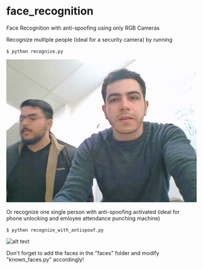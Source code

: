 # face_recognition
Face Recognition with anti-spoofing using only RGB Cameras

Recognize multiple people (ideal for a security camera)  by running
```
$ python recognize.py
```
![alt text](https://github.com/sofman98/face_recognition/blob/main/demo/demo_multiple_people.gif?raw=true)

Or recognize one single person with anti-spoofing activated (ideal for phone unlocking and emloyee attendance punching machine)
```
$ python recognize_with_antispoof.py
```
![alt text](https://github.com/sofman98/face_recognition/blob/main/demo/demo_antispoof.gif?raw=true)

Don't forget to add the faces in the "faces" folder and modify "known_faces.py" accordingly!
